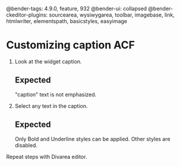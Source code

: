 @bender-tags: 4.9.0, feature, 932
@bender-ui: collapsed
@bender-ckeditor-plugins: sourcearea, wysiwygarea, toolbar, imagebase, link, htmlwriter, elementspath, basicstyles, easyimage

# Customizing caption ACF

1. Look at the widget caption.

	## Expected

	"caption" text is not emphasized.

1. Select any text in the caption.

	## Expected

	Only Bold and Underline styles can be applied. Other styles are disabled.

Repeat steps with Divarea editor.
